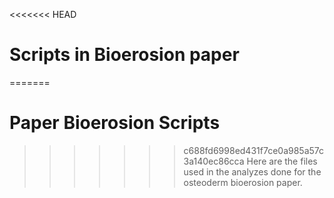 <<<<<<< HEAD
# Scripts in Bioerosion paper
=======
# Paper Bioerosion Scripts
>>>>>>> c688fd6998ed431f7ce0a985a57c3a140ec86cca
Here are the files used in the analyzes done for the osteoderm bioerosion paper.
